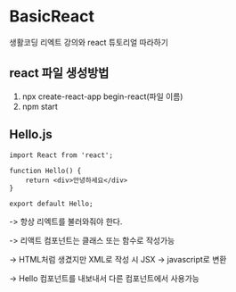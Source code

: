 # BasicReact
생활코딩 리엑트 강의와 react 튜토리얼 따라하기

## react 파일 생성방법
1. npx create-react-app begin-react(파일 이름)
2. npm start

## Hello.js

```
import React from 'react';

function Hello() {
    return <div>안녕하세요</div>
}

export default Hello;
```
-> 항상 리엑트를 불러와줘야 한다.

-> 리액트 컴포넌트는 클래스 또는 함수로 작성가능

-> HTML처럼 생겼지만 XML로 작성 시 JSX -> javascript로 변환

-> Hello 컴포넌트를 내보내서 다른 컴포넌트에서 사용가능
